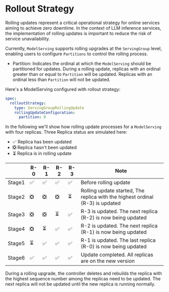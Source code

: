 # Rollout Strategy

Rolling updates represent a critical operational strategy for online services aiming to achieve zero downtime. In the context of LLM inference services, the implementation of rolling updates is important to reduce the risk of service unavailability.

Currently, `ModelServing` supports rolling upgrades at the `ServingGroup` level, enabling users to configure `Partitions` to control the rolling process.

- Partition: Indicates the ordinal at which the `ModelServing` should be partitioned for updates. During a rolling update, replicas with an ordinal greater than or equal to `Partition` will be updated. Replicas with an ordinal less than `Partition` will not be updated.

Here's a ModelServing configured with rollout strategy:

```yaml
spec:
  rolloutStrategy:
    type: ServingGroupRollingUpdate
    rollingUpdateConfiguration:
      partition: 0
```

In the following we'll show how rolling update processes for a `ModelServing` with four replicas. Three Replica status are simulated here:

- ✅ Replica has been updated
- ❎ Replica hasn't been updated
- ⏳ Replica is in rolling update

|        | R-0 | R-1 | R-2 | R-3 | Note                                                                          |
|--------|-----|-----|-----|-----|-------------------------------------------------------------------------------|
| Stage1 | ✅   | ✅   | ✅   | ✅   | Before rolling update                                                         |
| Stage2 | ❎   | ❎   | ❎   | ⏳   | Rolling update started, The replica with the highest ordinal (R-3) is updated |
| Stage3 | ❎   | ❎   | ⏳   | ✅   | R-3 is updated. The next replica (R-2) is now being updated                   |
| Stage4 | ❎   | ⏳   | ✅   | ✅   | R-2 is updated. The next replica (R-1) is now being updated                   |
| Stage5 | ⏳   | ✅   | ✅   | ✅   | R-1 is updated. The last replica (R-0) is now being updated                   |
| Stage6 | ✅   | ✅   | ✅   | ✅   | Update completed. All replicas are on the new version                         |

During a rolling upgrade, the controller deletes and rebuilds the replica with the highest sequence number among the replicas need to be updated. The next replica will not be updated until the new replica is running normally.
